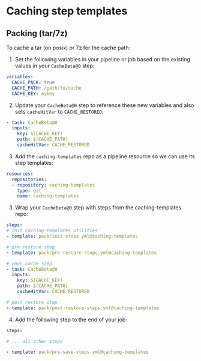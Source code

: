 # Caching step templates

## Packing (tar/7z)

To cache a tar (on posix) or 7z for the cache path:

1. Set the following variables in your pipeline or job based on the existing values in your `CacheBeta@0` step:

```yaml
variables:
  CACHE_PACK: true
  CACHE_PATH: /path/to/cache
  CACHE_KEY: mykey
```

2. Update your `CacheBeta@0` step to reference these new variables and also sets `cacheHitVar` to `CACHE_RESTORED`:

```yaml
- task: CacheBeta@0
  inputs:
    key: $(CACHE_KEY)
    path: $(CACHE_PATH)
    cacheHitVar: CACHE_RESTORED
```

3. Add the `caching-templates` repo as a pipeline resource so we can use its step templates:

```yaml
resources:
  repositories:
  - repository: caching-templates
    type: git
    name: caching-templates
```

3. Wrap your `CacheBeta@0` step with steps from the caching-templates repo:

```yaml
steps:
# init caching-templates utilities
- template: pack/init-steps.yml@caching-templates

# pre-restore step
- template: pack/pre-restore-steps.yml@caching-templates

# your cache step
- task: CacheBeta@0
  inputs:
    key: $(CACHE_KEY)
    path: $(CACHE_PATH)
    cacheHitVar: CACHE_RESTORED

# post restore step
- template: pack/post-restore-steps.yml@caching-templates
```

4. Add the following step to the end of your job:

```yaml
steps:

# ... all other steps

- template: pack/pre-save-steps.yml@caching-templates
```

